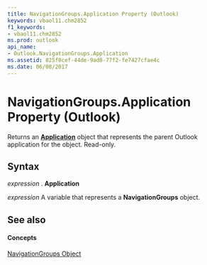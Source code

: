 ```yaml
---
title: NavigationGroups.Application Property (Outlook)
keywords: vbaol11.chm2852
f1_keywords:
- vbaol11.chm2852
ms.prod: outlook
api_name:
- Outlook.NavigationGroups.Application
ms.assetid: 825f8cef-44de-9ad8-77f2-fe7427cfae4c
ms.date: 06/08/2017
---
```



# NavigationGroups.Application Property (Outlook)

Returns an  **[Application](Outlook.Application.md)** object that represents the parent Outlook application for the object. Read-only.


## Syntax

 _expression_ . **Application**

 _expression_ A variable that represents a **NavigationGroups** object.


## See also


#### Concepts


[NavigationGroups Object](Outlook.NavigationGroups.md)

